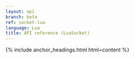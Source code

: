 ```yaml
---
layout: api
branch: beta
ref: socket-lua
language: Lua
title: API reference (LuaSocket)
---
```

{% include anchor_headings.html html=content %}